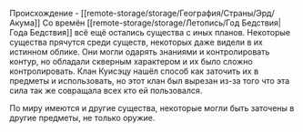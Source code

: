 Происхождение - [[remote-storage/storage/География/Страны/Эрд/Акума]]
Со времён [[remote-storage/storage/Летопись/Год Бедствия|Года Бедствия]] всё ещё остались существа с иных планов. Некоторые существа прячутся среди существ, некоторых даже видели в их истинном облике. Они могли одарять знаниями и контролировать контур, но обладали скверным характером и их было сложно контролировать.
Клан Куисэцу нашёл способ как заточить их в предметы и использовать, но этот клан был вырезан из-за того что эта сила так же совращала всех кто ей пользовался.

По миру имеются и другие существа, некоторые могли быть заточены в другие предметы, не только оружие.